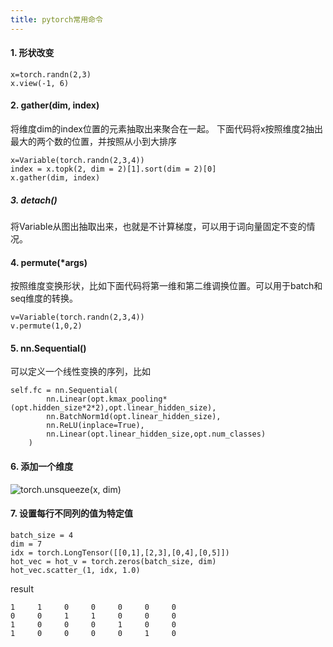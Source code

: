 ```yaml
---
title: pytorch常用命令
---
```


#### 1. 形状改变
	x=torch.randn(2,3)
	x.view(-1, 6)
	
<!--more-->

#### 2. gather(dim, index)
将维度dim的index位置的元素抽取出来聚合在一起。
下面代码将x按照维度2抽出最大的两个数的位置，并按照从小到大排序

	x=Variable(torch.randn(2,3,4))
	index = x.topk(2, dim = 2)[1].sort(dim = 2)[0] 
	x.gather(dim, index)

##### 3. detach()
将Variable从图出抽取出来，也就是不计算梯度，可以用于词向量固定不变的情况。

#### 4. permute(*args)
按照维度变换形状，比如下面代码将第一维和第二维调换位置。可以用于batch和seq维度的转换。

	v=Variable(torch.randn(2,3,4))
	v.permute(1,0,2)
#### 5. nn.Sequential()
可以定义一个线性变换的序列，比如
	
	self.fc = nn.Sequential(
            nn.Linear(opt.kmax_pooling*(opt.hidden_size*2*2),opt.linear_hidden_size),
            nn.BatchNorm1d(opt.linear_hidden_size),
            nn.ReLU(inplace=True),
            nn.Linear(opt.linear_hidden_size,opt.num_classes)
        )

#### 6. 添加一个维度
![torch.unsqueeze(x, dim)](https://i.imgur.com/38Fm9nv.png)

#### 7. 设置每行不同列的值为特定值
	batch_size = 4
	dim = 7
	idx = torch.LongTensor([[0,1],[2,3],[0,4],[0,5]])
	hot_vec = hot_v = torch.zeros(batch_size, dim)
	hot_vec.scatter_(1, idx, 1.0)
result

    1     1     0     0     0     0     0
    0     0     1     1     0     0     0
    1     0     0     0     1     0     0
    1     0     0     0     0     1     0



